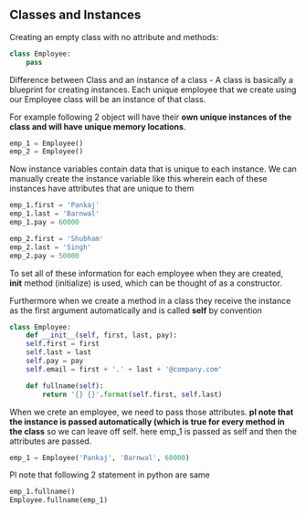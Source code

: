 ## Classes and Instances

Creating an empty class with no attribute and methods:
```python
class Employee:
    pass
```
Difference between Class and an instance of a class - A class is
basically a blueprint for creating instances. Each unique employee
that we create using our Employee class will be an instance of that
class.

For example following 2 object will have their **own unique instances of the
class and will have unique memory locations**.
```python
emp_1 = Employee()
emp_2 = Employee()
```
Now instance variables contain data that is unique to each instance. We can
manually create the instance variable like this wherein each of these instances
have attributes that are unique to them
```python
emp_1.first = 'Pankaj'
emp_1.last = 'Barnwal'
emp_1.pay = 60000

emp_2.first = 'Shubham'
emp_2.last = 'Singh'
emp_2.pay = 50000
```
To set all of these information for each employee when they are created,
__init__ method (initialize) is used, which can be thought of as a constructor.

Furthermore when we create a method in a class they receive the instance as the first
argument automatically and is called **self** by convention
```python
class Employee:
    def __init__(self, first, last, pay):
    self.first = first
    self.last = last
    self.pay = pay
    self.email = first + '.' + last + '@company.com'

    def fullname(self):
        return '{} {}'.format(self.first, self.last)
```
When we crete an employee, we need to pass those attributes. **pl note
that the instance is passed automatically (which is true for every method
 in the class** so we can leave off self. here emp_1 is passed as self
 and then the attributes are passed.
```python
emp_1 = Employee('Pankaj', 'Barnwal', 60000)
```
Pl note that following 2 statement in python are same
```python
emp_1.fullname()
Employee.fullname(emp_1)
```

